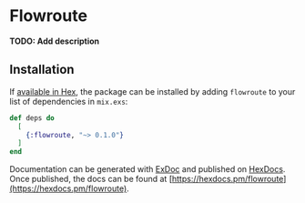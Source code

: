 # Flowroute

**TODO: Add description**

## Installation

If [available in Hex](https://hex.pm/docs/publish), the package can be installed
by adding `flowroute` to your list of dependencies in `mix.exs`:

```elixir
def deps do
  [
    {:flowroute, "~> 0.1.0"}
  ]
end
```

Documentation can be generated with [ExDoc](https://github.com/elixir-lang/ex_doc)
and published on [HexDocs](https://hexdocs.pm). Once published, the docs can
be found at [https://hexdocs.pm/flowroute](https://hexdocs.pm/flowroute).

